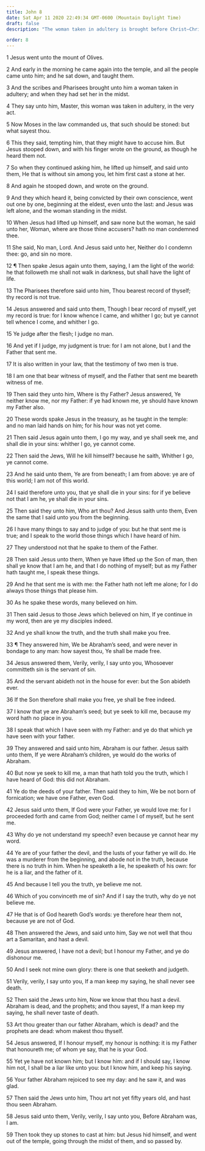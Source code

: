 ```yaml
---
title: John 8
date: Sat Apr 11 2020 22:49:34 GMT-0600 (Mountain Daylight Time)
draft: false
description: "The woman taken in adultery is brought before Christ—Christ is the Light of the world—He again proclaims that He is the Messiah—The true children of Abraham believe in Christ—Jesus says, Before Abraham was I, Jehovah."

order: 8
---
```

    
1 Jesus went unto the mount of Olives.

2 And early in the morning he came again into the temple, and all the people came unto him; and he sat down, and taught them.

3 And the scribes and Pharisees brought unto him a woman taken in adultery; and when they had set her in the midst.

4 They say unto him, Master, this woman was taken in adultery, in the very act.

5 Now Moses in the law commanded us, that such should be stoned: but what sayest thou.

6 This they said, tempting him, that they might have to accuse him. But Jesus stooped down, and with his finger wrote on the ground, as though he heard them not.

7 So when they continued asking him, he lifted up himself, and said unto them, He that is without sin among you, let him first cast a stone at her.

8 And again he stooped down, and wrote on the ground.

9 And they which heard it, being convicted by their own conscience, went out one by one, beginning at the eldest, even unto the last: and Jesus was left alone, and the woman standing in the midst.

10 When Jesus had lifted up himself, and saw none but the woman, he said unto her, Woman, where are those thine accusers? hath no man condemned thee.

11 She said, No man, Lord. And Jesus said unto her, Neither do I condemn thee: go, and sin no more.

12 ¶ Then spake Jesus again unto them, saying, I am the light of the world: he that followeth me shall not walk in darkness, but shall have the light of life.

13 The Pharisees therefore said unto him, Thou bearest record of thyself; thy record is not true.

14 Jesus answered and said unto them, Though I bear record of myself, yet my record is true: for I know whence I came, and whither I go; but ye cannot tell whence I come, and whither I go.

15 Ye judge after the flesh; I judge no man.

16 And yet if I judge, my judgment is true: for I am not alone, but I and the Father that sent me.

17 It is also written in your law, that the testimony of two men is true.

18 I am one that bear witness of myself, and the Father that sent me beareth witness of me.

19 Then said they unto him, Where is thy Father? Jesus answered, Ye neither know me, nor my Father: if ye had known me, ye should have known my Father also.

20 These words spake Jesus in the treasury, as he taught in the temple: and no man laid hands on him; for his hour was not yet come.

21 Then said Jesus again unto them, I go my way, and ye shall seek me, and shall die in your sins: whither I go, ye cannot come.

22 Then said the Jews, Will he kill himself? because he saith, Whither I go, ye cannot come.

23 And he said unto them, Ye are from beneath; I am from above: ye are of this world; I am not of this world.

24 I said therefore unto you, that ye shall die in your sins: for if ye believe not that I am he, ye shall die in your sins.

25 Then said they unto him, Who art thou? And Jesus saith unto them, Even the same that I said unto you from the beginning.

26 I have many things to say and to judge of you: but he that sent me is true; and I speak to the world those things which I have heard of him.

27 They understood not that he spake to them of the Father.

28 Then said Jesus unto them, When ye have lifted up the Son of man, then shall ye know that I am he, and that I do nothing of myself; but as my Father hath taught me, I speak these things.

29 And he that sent me is with me: the Father hath not left me alone; for I do always those things that please him.

30 As he spake these words, many believed on him.

31 Then said Jesus to those Jews which believed on him, If ye continue in my word, then are ye my disciples indeed.

32 And ye shall know the truth, and the truth shall make you free.

33 ¶ They answered him, We be Abraham’s seed, and were never in bondage to any man: how sayest thou, Ye shall be made free.

34 Jesus answered them, Verily, verily, I say unto you, Whosoever committeth sin is the servant of sin.

35 And the servant abideth not in the house for ever: but the Son abideth ever.

36 If the Son therefore shall make you free, ye shall be free indeed.

37 I know that ye are Abraham’s seed; but ye seek to kill me, because my word hath no place in you.

38 I speak that which I have seen with my Father: and ye do that which ye have seen with your father.

39 They answered and said unto him, Abraham is our father. Jesus saith unto them, If ye were Abraham’s children, ye would do the works of Abraham.

40 But now ye seek to kill me, a man that hath told you the truth, which I have heard of God: this did not Abraham.

41 Ye do the deeds of your father. Then said they to him, We be not born of fornication; we have one Father, even God.

42 Jesus said unto them, If God were your Father, ye would love me: for I proceeded forth and came from God; neither came I of myself, but he sent me.

43 Why do ye not understand my speech? even because ye cannot hear my word.

44 Ye are of your father the devil, and the lusts of your father ye will do. He was a murderer from the beginning, and abode not in the truth, because there is no truth in him. When he speaketh a lie, he speaketh of his own: for he is a liar, and the father of it.

45 And because I tell you the truth, ye believe me not.

46 Which of you convinceth me of sin? And if I say the truth, why do ye not believe me.

47 He that is of God heareth God’s words: ye therefore hear them not, because ye are not of God.

48 Then answered the Jews, and said unto him, Say we not well that thou art a Samaritan, and hast a devil.

49 Jesus answered, I have not a devil; but I honour my Father, and ye do dishonour me.

50 And I seek not mine own glory: there is one that seeketh and judgeth.

51 Verily, verily, I say unto you, If a man keep my saying, he shall never see death.

52 Then said the Jews unto him, Now we know that thou hast a devil. Abraham is dead, and the prophets; and thou sayest, If a man keep my saying, he shall never taste of death.

53 Art thou greater than our father Abraham, which is dead? and the prophets are dead: whom makest thou thyself.

54 Jesus answered, If I honour myself, my honour is nothing: it is my Father that honoureth me; of whom ye say, that he is your God.

55 Yet ye have not known him; but I know him: and if I should say, I know him not, I shall be a liar like unto you: but I know him, and keep his saying.

56 Your father Abraham rejoiced to see my day: and he saw it, and was glad.

57 Then said the Jews unto him, Thou art not yet fifty years old, and hast thou seen Abraham.

58 Jesus said unto them, Verily, verily, I say unto you, Before Abraham was, I am.

59 Then took they up stones to cast at him: but Jesus hid himself, and went out of the temple, going through the midst of them, and so passed by.
